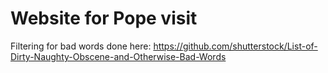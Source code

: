 # Website for Pope visit


Filtering for bad words done here:
https://github.com/shutterstock/List-of-Dirty-Naughty-Obscene-and-Otherwise-Bad-Words

